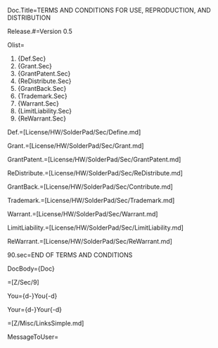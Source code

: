 Doc.Title=TERMS AND CONDITIONS FOR USE, REPRODUCTION, AND DISTRIBUTION

Release.#=Version 0.5

Olist=<ol><li>{Def.Sec}<li>{Grant.Sec}<li>{GrantPatent.Sec}<li>{ReDistribute.Sec}<li>{GrantBack.Sec}<li>{Trademark.Sec}<li>{Warrant.Sec}<li>{LimitLiability.Sec}<li>{ReWarrant.Sec}</ol>

Def.=[License/HW/SolderPad/Sec/Define.md]

Grant.=[License/HW/SolderPad/Sec/Grant.md]

GrantPatent.=[License/HW/SolderPad/Sec/GrantPatent.md]

ReDistribute.=[License/HW/SolderPad/Sec/ReDistribute.md]

GrantBack.=[License/HW/SolderPad/Sec/Contribute.md]

Trademark.=[License/HW/SolderPad/Sec/Trademark.md]

Warrant.=[License/HW/SolderPad/Sec/Warrant.md]

LimitLiability.=[License/HW/SolderPad/Sec/LimitLiability.md]

ReWarrant.=[License/HW/SolderPad/Sec/ReWarrant.md]

90.sec=END OF TERMS AND CONDITIONS

DocBody={Doc}

=[Z/Sec/9]

You={d-}You{-d}

Your={d-}Your{-d}

=[Z/Misc/LinksSimple.md]

MessageToUser=</u>